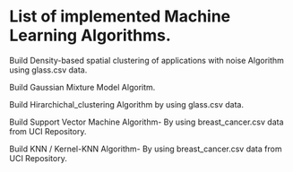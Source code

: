 
# List of implemented Machine Learning Algorithms.


Build Density-based spatial clustering of applications with noise  Algorithm using glass.csv data.

Build Gaussian Mixture Model Algoritm.

Build Hirarchichal_clustering Algorithm by using glass.csv data.

Build Support Vector Machine Algorithm- By using breast_cancer.csv data from UCI Repository.

Build KNN / Kernel-KNN Algorithm- By using breast_cancer.csv data from UCI Repository.

